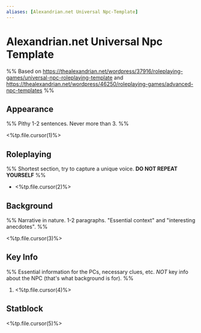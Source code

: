 ```yaml
---
aliases: [Alexandrian.net Universal Npc-Template]
---
```


# Alexandrian.net Universal Npc Template

%% Based on <https://thealexandrian.net/wordpress/37916/roleplaying-games/universal-npc-roleplaying-template> and <https://thealexandrian.net/wordpress/46250/roleplaying-games/advanced-npc-templates> %%

## Appearance

%% Pithy 1-2 sentences. Never more than 3. %%

<%tp.file.cursor(1)%>

## Roleplaying

%% Shortest section, try to capture a unique voice. __DO NOT REPEAT YOURSELF__ %%

- <%tp.file.cursor(2)%>

## Background

%% Narrative in nature. 1-2 paragraphs. "Essential context" and "interesting anecdotes". %%

<%tp.file.cursor(3)%>

## Key Info

%% Essential information for the PCs, necessary clues, etc. _NOT_ key info about the NPC (that's what background is for). %%

1. <%tp.file.cursor(4)%>

## Statblock

<%tp.file.cursor(5)%>
